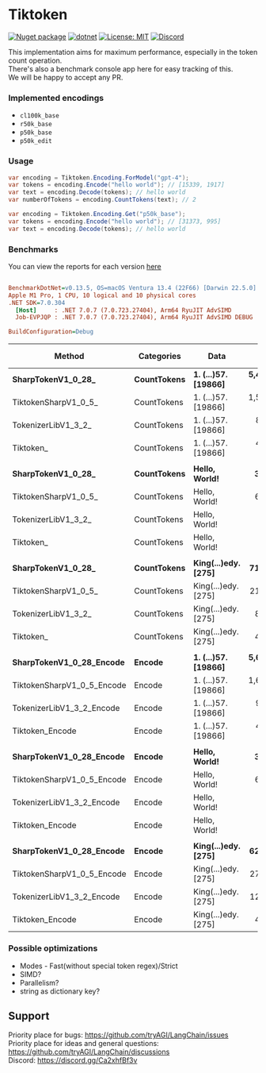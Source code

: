 # Tiktoken

[![Nuget package](https://img.shields.io/nuget/vpre/Tiktoken)](https://www.nuget.org/packages/Tiktoken/)
[![dotnet](https://github.com/tryAGI/Tiktoken/actions/workflows/dotnet.yml/badge.svg?branch=main)](https://github.com/tryAGI/Tiktoken/actions/workflows/dotnet.yml)
[![License: MIT](https://img.shields.io/github/license/tryAGI/Tiktoken)](https://github.com/tryAGI/Tiktoken/blob/main/LICENSE.txt)
[![Discord](https://img.shields.io/discord/1115206893015662663?label=Discord&logo=discord&logoColor=white&color=d82679)](https://discord.gg/Ca2xhfBf3v)

This implementation aims for maximum performance, especially in the token count operation.  
There's also a benchmark console app here for easy tracking of this.  
We will be happy to accept any PR.  

### Implemented encodings
- `cl100k_base`
- `r50k_base`
- `p50k_base`
- `p50k_edit`

### Usage
```csharp
var encoding = Tiktoken.Encoding.ForModel("gpt-4");
var tokens = encoding.Encode("hello world"); // [15339, 1917]
var text = encoding.Decode(tokens); // hello world
var numberOfTokens = encoding.CountTokens(text); // 2

var encoding = Tiktoken.Encoding.Get("p50k_base");
var tokens = encoding.Encode("hello world"); // [31373, 995]
var text = encoding.Decode(tokens); // hello world
```

### Benchmarks
You can view the reports for each version [here](benchmarks)

<!--BENCHMARKS_START-->
``` ini

BenchmarkDotNet=v0.13.5, OS=macOS Ventura 13.4 (22F66) [Darwin 22.5.0]
Apple M1 Pro, 1 CPU, 10 logical and 10 physical cores
.NET SDK=7.0.304
  [Host]     : .NET 7.0.7 (7.0.723.27404), Arm64 RyuJIT AdvSIMD
  Job-EVPJQP : .NET 7.0.7 (7.0.723.27404), Arm64 RyuJIT AdvSIMD DEBUG

BuildConfiguration=Debug  

```
|                     Method |  Categories |                Data |           Mean | Ratio |     Gen0 |     Gen1 |   Gen2 | Allocated | Alloc Ratio |
|--------------------------- |------------ |-------------------- |---------------:|------:|---------:|---------:|-------:|----------:|------------:|
|         **SharpTokenV1_0_28_** | **CountTokens** | **1. (...)57. [19866]** | **5,416,309.6 ns** |  **1.00** | **601.5625** | **289.0625** |      **-** | **3805771 B** |        **1.00** |
|       TiktokenSharpV1_0_5_ | CountTokens | 1. (...)57. [19866] | 1,532,135.7 ns |  0.28 | 250.0000 | 125.0000 |      - | 1571155 B |        0.41 |
|        TokenizerLibV1_3_2_ | CountTokens | 1. (...)57. [19866] |   856,737.2 ns |  0.16 | 246.0938 |  87.8906 |      - | 1547674 B |        0.41 |
|                  Tiktoken_ | CountTokens | 1. (...)57. [19866] |   413,599.2 ns |  0.08 |  49.3164 |        - |      - |  309449 B |        0.08 |
|                            |             |                     |                |       |          |          |        |           |             |
|         **SharpTokenV1_0_28_** | **CountTokens** |       **Hello, World!** |     **3,322.0 ns** |  **1.00** |   **0.6752** |        **-** |      **-** |    **4240 B** |        **1.00** |
|       TiktokenSharpV1_0_5_ | CountTokens |       Hello, World! |     6,690.3 ns |  2.02 |   2.1820 |   0.0381 |      - |   13728 B |        3.24 |
|        TokenizerLibV1_3_2_ | CountTokens |       Hello, World! |       642.2 ns |  0.19 |   0.2356 |        - |      - |    1480 B |        0.35 |
|                  Tiktoken_ | CountTokens |       Hello, World! |       326.3 ns |  0.10 |   0.0420 |        - |      - |     264 B |        0.06 |
|                            |             |                     |                |       |          |          |        |           |             |
|         **SharpTokenV1_0_28_** | **CountTokens** | **King(...)edy. [275]** |    **71,849.3 ns** |  **1.00** |   **8.5449** |   **0.3662** |      **-** |   **54160 B** |        **1.00** |
|       TiktokenSharpV1_0_5_ | CountTokens | King(...)edy. [275] |    21,938.0 ns |  0.31 |   5.0964 |   0.2136 |      - |   32096 B |        0.59 |
|        TokenizerLibV1_3_2_ | CountTokens | King(...)edy. [275] |     8,467.3 ns |  0.12 |   3.0823 |   0.1373 |      - |   19344 B |        0.36 |
|                  Tiktoken_ | CountTokens | King(...)edy. [275] |     4,616.9 ns |  0.06 |   0.6409 |        - |      - |    4032 B |        0.07 |
|                            |             |                     |                |       |          |          |        |           |             |
|   **SharpTokenV1_0_28_Encode** |      **Encode** | **1. (...)57. [19866]** | **5,639,328.3 ns** |  **1.00** | **601.5625** | **296.8750** |      **-** | **3805771 B** |        **1.00** |
| TiktokenSharpV1_0_5_Encode |      Encode | 1. (...)57. [19866] | 1,658,228.7 ns |  0.29 | 251.9531 | 126.9531 | 1.9531 | 1571157 B |        0.41 |
|  TokenizerLibV1_3_2_Encode |      Encode | 1. (...)57. [19866] |   926,416.4 ns |  0.16 | 248.0469 | 124.0234 | 1.9531 | 1547678 B |        0.41 |
|            Tiktoken_Encode |      Encode | 1. (...)57. [19866] |   430,360.1 ns |  0.08 |  59.5703 |  29.7852 |      - |  375665 B |        0.10 |
|                            |             |                     |                |       |          |          |        |           |             |
|   **SharpTokenV1_0_28_Encode** |      **Encode** |       **Hello, World!** |     **3,417.4 ns** |  **1.00** |   **0.6752** |   **0.0038** |      **-** |    **4240 B** |        **1.00** |
| TiktokenSharpV1_0_5_Encode |      Encode |       Hello, World! |     6,804.5 ns |  1.99 |   2.1820 |   0.0458 |      - |   13728 B |        3.24 |
|  TokenizerLibV1_3_2_Encode |      Encode |       Hello, World! |       640.1 ns |  0.19 |   0.2356 |   0.0010 |      - |    1480 B |        0.35 |
|            Tiktoken_Encode |      Encode |       Hello, World! |       479.1 ns |  0.14 |   0.1135 |        - |      - |     712 B |        0.17 |
|                            |             |                     |                |       |          |          |        |           |             |
|   **SharpTokenV1_0_28_Encode** |      **Encode** | **King(...)edy. [275]** |    **62,696.5 ns** |  **1.00** |   **8.5449** |   **0.4883** |      **-** |   **54160 B** |        **1.00** |
| TiktokenSharpV1_0_5_Encode |      Encode | King(...)edy. [275] |    27,168.7 ns |  0.43 |   5.0964 |   0.3052 |      - |   32096 B |        0.59 |
|  TokenizerLibV1_3_2_Encode |      Encode | King(...)edy. [275] |    12,317.4 ns |  0.20 |   3.0823 |   0.1831 |      - |   19344 B |        0.36 |
|            Tiktoken_Encode |      Encode | King(...)edy. [275] |     4,933.3 ns |  0.08 |   0.8011 |   0.0153 |      - |    5056 B |        0.09 |

<!--BENCHMARKS_END-->

### Possible optimizations
- Modes - Fast(without special token regex)/Strict
- SIMD?
- Parallelism?
- string as dictionary key?

## Support

Priority place for bugs: https://github.com/tryAGI/LangChain/issues  
Priority place for ideas and general questions: https://github.com/tryAGI/LangChain/discussions  
Discord: https://discord.gg/Ca2xhfBf3v  